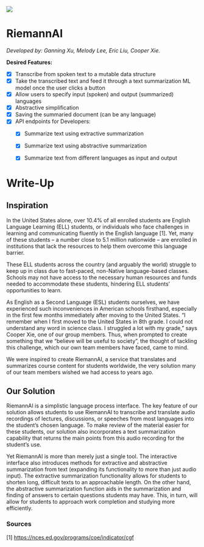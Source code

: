 ![](https://i.imgur.com/VLw3Bra.png)

# RiemannAI
*Developed by: Ganning Xu, Melody Lee, Eric Liu, Cooper Xie.*

**Desired Features:**

- [x] Transcribe from spoken text to a mutable data structure
- [x] Take the transcribed text and feed it through a text summarization ML model once the user clicks a button
- [x] Allow users to specify input (spoken) and output (summarized) languages
- [x] Abstractive simplification
- [x] Saving the summaried document (can be any language)
- [x] API endpoints for Developers:
  - [x] Summarize text using extractive summarization
  - [x] Summarize text using abstractive summarization
  - [x] Summarize text from different languages as input and output


# Write-Up
## Inspiration
In the United States alone, over 10.4% of all enrolled students are English Language Learning (ELL) students, or individuals who face challenges in learning and communicating fluently in the English language [1]. Yet, many of these students – a number close to 5.1 million nationwide – are enrolled in institutions that lack the resources to help them overcome this language barrier.

These ELL students across the country (and arguably the world) struggle to keep up in class due to fast-paced, non-Native language-based classes. Schools may not have access to the necessary human resources and funds needed to accommodate these students, hindering ELL students’ opportunities to learn. 

As English as a Second Language (ESL) students ourselves, we have experienced such inconveniences in American schools firsthand, especially in the first few months immediately after moving to the United States. “I remember when I first moved to the United States in 8th grade. I could not understand any word in science class. I struggled a lot with my grade,” says Cooper Xie, one of our group members. Thus, when prompted to create something that we “believe will be useful to society”, the thought of tackling this challenge, which our own team members have faced, came to mind.

We were inspired to create RiemannAI, a service that translates and summarizes course content for students worldwide, the very solution many of our team members wished we had access to years ago.

## Our Solution
RiemannAI is a simplistic language process interface. The key feature of our solution allows students to use RiemannAI to transcribe and translate audio recordings of lectures, discussions, or speeches from most languages into the student’s chosen language. To make review of the material easier for these students, our solution also incorporates a text summarization capability that returns the main points from this audio recording for the student’s use. 

Yet RiemannAI is more than merely just a single tool. The interactive interface also introduces methods for extractive and abstractive summarization from text (expanding its functionality to more than just audio input). The extractive summarization functionality allows for students to shorten long, difficult texts to an approachable length. On the other hand, the abstractive summarization function aids in the summarization and finding of answers to certain questions students may have. This, in turn, will allow for students to approach work completion and studying more efficiently.

### Sources
[1] https://nces.ed.gov/programs/coe/indicator/cgf
